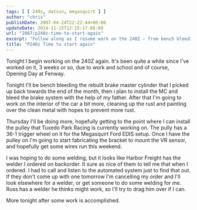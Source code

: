 ```yaml
---
tags: [ [ 240z, datsun, megasquirt ] ]
author: "chris"
publishDate: 2007-04-24T22:22:44+00:00
updateDate: 2024-11-15T12:15:17-06:00
url: "2007/p240z-time-to-start-again"
excerpt: "Follow along as I resume work on the 240Z – from bench bleeding the brake master cylinder to tackling rust and installing a new pulley."
title: "P240z Time to start again"
---
```


Tonight I begin working on the 240Z again. It's been quite a while since I've worked on it, 3 weeks or so, due to work and school and of course, Opening Day at Fenway.

Tonight I'll be bench bleeding the rebuilt brake master cylinder that I picked up back towards the end of the month, then i plan to install the MC and bleed the brake system with the help of my father. After that I'm going to work on the interior of the car a bit more, cleaning up the rust and painting over the clean metal with hopes to prevent more rust.

Thursday I'll be doing more, hopefully getting to the point where I can install the pulley that Tuxedo Park Racing is currently working on. The pully has a 36-1 trigger wheel on it for the Megasquirt Ford EDIS setup. Once I have the pulley on I'm going to start fabricating the bracket to mount the VR sensor, and hopefully get some wires run this weekend.

I was hoping to do some welding, but it looks like Harbor Freight has the welder I ordered on backorder. It sure as nice of them to tell me that when I ordered. I had to call and listen to the automated system just to find that out. If they don't come up with one tomorrow I'm cancelling my order and I'll look elsewhere for a welder, or get someone to do some welding for me. Russ has a welder he thinks might work, so I'll try to drag him over if I can.

More tonight after some work is accomplished.
